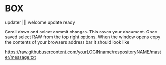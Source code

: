 # BOX
updater
||| 
welcome update ready

Scroll down and select commit changes. 
This saves your document.
Once saved select RAW from the top right options. When the window opens copy the contents of your browsers address bar it should look like 

https://raw.githubusercontent.com/yourLOGINname/respositoryNAME/master/message.txt

